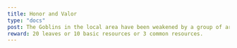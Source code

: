 ```yaml
---
title: Honor and Valor
type: "docs"
post: The Goblins in the local area have been weakened by a group of armored constructs. This bodes well for the local people. We want to see the Goblins driven from the local area for a while. Due to some scouting, we believe we know where their main encampment is. Scare them off to reduce their prominence in the area. 
reward: 20 leaves or 10 basic resources or 3 common resources.
---
```

